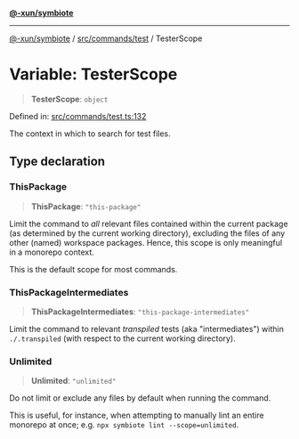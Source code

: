 [**@-xun/symbiote**](../../../../README.md)

***

[@-xun/symbiote](../../../../README.md) / [src/commands/test](../README.md) / TesterScope

# Variable: TesterScope

> **TesterScope**: `object`

Defined in: [src/commands/test.ts:132](https://github.com/Xunnamius/symbiote/blob/6f50d53faef5aceb9ab30a8a468d34a5aa510945/src/commands/test.ts#L132)

The context in which to search for test files.

## Type declaration

### ThisPackage

> **ThisPackage**: `"this-package"`

Limit the command to _all_ relevant files contained within the current
package (as determined by the current working directory), excluding the
files of any other (named) workspace packages. Hence, this scope is only
meaningful in a monorepo context.

This is the default scope for most commands.

### ThisPackageIntermediates

> **ThisPackageIntermediates**: `"this-package-intermediates"`

Limit the command to relevant _transpiled_ tests (aka "intermediates")
within `./.transpiled` (with respect to the current working directory).

### Unlimited

> **Unlimited**: `"unlimited"`

Do not limit or exclude any files by default when running the command.

This is useful, for instance, when attempting to manually lint an entire
monorepo at once; e.g. `npx symbiote lint --scope=unlimited`.
